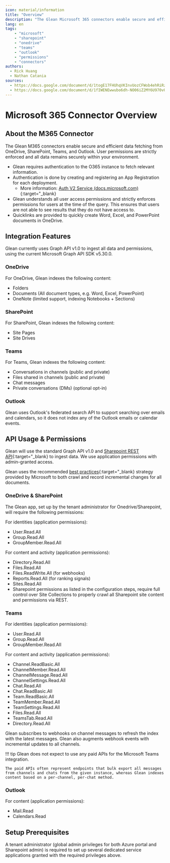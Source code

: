 ```yaml
---
icon: material/information
title: "Overview"
description: "The Glean Microsoft 365 connectors enable secure and efficient data fetching from OneDrive, SharePoint, Teams, and Outlook"
lang: en
tags:
    - "microsoft"
    - "sharepoint"
    - "onedrive"
    - "teams"
    - "outlook"
    - "permissions"
    - "connectors"
authors:
  - Rick Huang
  - Nathan Catania
sources:
  - https://docs.google.com/document/d/1togE17FHUhqVKInvUozCFWob4ehRiRza0L3XSp93_9g/edit
  - https://docs.google.com/document/d/1fIWENEwwubo6dh-NO06iZ2MY6U970vUlMZSD-xehusE/edit
---
```


# Microsoft 365 Connector Overview

## About the M365 Connector
The Glean M365 connectors enable secure and efficient data fetching from OneDrive, SharePoint, Teams, and Outlook. User permissions are strictly enforced and all data remains securely within your environment.

* Glean requires authentication to the O365 instance to fetch relevant information.
* Authentication is done by creating and registering an App Registration for each deployment.
    * More information: [Auth V2 Service (docs.microsoft.com)](https://docs.microsoft.com/en-us/graph/auth-v2-service){:target="_blank}
* Glean understands all user access permissions and strictly enforces permissions for users at the time of the query. This ensures that users are not able to see results that they do not have access to.
* Quicklinks are provided to quickly create Word, Excel, and PowerPoint documents in OneDrive.


## Integration Features
Glean currently uses Graph API v1.0 to ingest all data and permissions, using the current Microsoft Graph API SDK v5.30.0.

### OneDrive
For OneDrive, Glean indexes the following content:

* Folders
* Documents (All document types, e.g. Word, Excel, PowerPoint)
* OneNote (limited support, indexing Notebooks + Sections)

### SharePoint
For SharePoint, Glean indexes the following content:

* Site Pages
* Site Drives

### Teams
For Teams, Glean indexes the following content:

* Conversations in channels (public and private)
* Files shared in channels (public and private)
* Chat messages
* Private conversations (DMs) (optional opt-in)

### Outlook
Glean uses Outlook's federated search API to support searching over emails and calendars, so it does not index any of the Outlook emails or calendar events.




## API Usage & Permissions
Glean will use the standard Graph API v1.0 and [Sharepoint REST API](https://docs.microsoft.com/en-us/sharepoint/dev/sp-add-ins/get-to-know-the-sharepoint-rest-service?tabs=csom){:target="_blank} to ingest data. We use application permissions with admin-granted access.

Glean uses the recommended [best practices](https://docs.microsoft.com/en-us/onedrive/developer/rest-api/concepts/scan-guidance?view=odsp-graph-online){:target="_blank} strategy provided by Microsoft to both crawl and record incremental changes for all documents.

### OneDrive & SharePoint
The Glean app, set up by the tenant administrator for Onedrive/Sharepoint, will require the following permissions:

For identities (application permissions):

* User.Read.All
* Group.Read.All
* GroupMember.Read.All

For content and activity (application permissions):

* Directory.Read.All
* Files.Read.All
* Files.ReadWrite.All (for webhooks)
* Reports.Read.All (for ranking signals)
* Sites.Read.All
* Sharepoint permissions as listed in the configuration steps, require full control over Site Collections to properly crawl all Sharepoint site content and permissions via REST.

### Teams
For identities (application permissions):

* User.Read.All
* Group.Read.All
* GroupMember.Read.All

For content and activity (application permissions):

* Channel.ReadBasic.All
* ChannelMember.Read.All
* ChannelMessage.Read.All
* ChannelSettings.Read.All
* Chat.Read.All
* Chat.ReadBasic.All
* Team.ReadBasic.All
* TeamMember.Read.All
* TeamSettings.Read.All
* Files.Read.All
* TeamsTab.Read.All
* Directory.Read.All

Glean subscribes to webhooks on channel messages to refresh the index with the latest messages.
Glean also augments webhook events with incremental updates to all channels.

!!! tip
    Glean does not expect to use any paid APIs for the Microsoft Teams integration.
  
    The paid APIs often represent endpoints that bulk export all messages from channels and chats from the given instance, whereas Glean indexes content based on a per-channel, per-chat method.

### Outlook
For content (application permissions):

* Mail.Read
* Calendars.Read





## Setup Prerequisites
A tenant administrator (global admin privileges for both Azure portal and Sharepoint admin) is required to set up several dedicated service applications granted with the required privileges above.